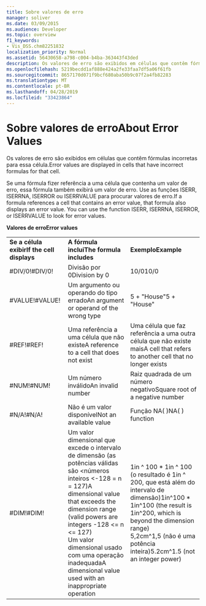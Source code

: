 ```yaml
---
title: Sobre valores de erro
manager: soliver
ms.date: 03/09/2015
ms.audience: Developer
ms.topic: overview
f1_keywords:
- Vis_DSS.chm82251832
localization_priority: Normal
ms.assetid: 56430658-a798-c004-b4ba-363443f43ded
description: Os valores de erro são exibidos em células que contêm fórmulas incorretas para essa célula.
ms.openlocfilehash: 5219becdd1af888e424a2fe33faa7df5a06f61fb
ms.sourcegitcommit: 8657170d071f9bcf680aba50b9c07f2a4fb82283
ms.translationtype: MT
ms.contentlocale: pt-BR
ms.lasthandoff: 04/28/2019
ms.locfileid: "33423864"
---
```

# <a name="about-error-values"></a><span data-ttu-id="b30df-103">Sobre valores de erro</span><span class="sxs-lookup"><span data-stu-id="b30df-103">About Error Values</span></span>

<span data-ttu-id="b30df-104">Os valores de erro são exibidos em células que contêm fórmulas incorretas para essa célula.</span><span class="sxs-lookup"><span data-stu-id="b30df-104">Error values are displayed in cells that have incorrect formulas for that cell.</span></span>
  
<span data-ttu-id="b30df-p101">Se uma fórmula fizer referência a uma célula que contenha um valor de erro, essa fórmula também exibirá um valor de erro. Use as funções ISERR, ISERRNA, ISERROR ou ISERRVALUE para procurar valores de erro.</span><span class="sxs-lookup"><span data-stu-id="b30df-p101">If a formula references a cell that contains an error value, that formula also displays an error value. You can use the function ISERR, ISERRNA, ISERROR, or ISERRVALUE to look for error values.</span></span>
  
<span data-ttu-id="b30df-107">**Valores de erro**</span><span class="sxs-lookup"><span data-stu-id="b30df-107">**Error values**</span></span>

||||
|:-----|:-----|:-----|
|<span data-ttu-id="b30df-108">**Se a célula exibir**</span><span class="sxs-lookup"><span data-stu-id="b30df-108">**If the cell displays**</span></span> <br/> |<span data-ttu-id="b30df-109">**A fórmula inclui**</span><span class="sxs-lookup"><span data-stu-id="b30df-109">**The formula includes**</span></span> <br/> |<span data-ttu-id="b30df-110">**Exemplo**</span><span class="sxs-lookup"><span data-stu-id="b30df-110">**Example**</span></span> <br/> |
| <span data-ttu-id="b30df-111">#DIV/0!</span><span class="sxs-lookup"><span data-stu-id="b30df-111">#DIV/0!</span></span>  <br/> |<span data-ttu-id="b30df-112">Divisão por 0</span><span class="sxs-lookup"><span data-stu-id="b30df-112">Division by 0</span></span>  <br/> |<span data-ttu-id="b30df-113">10/0</span><span class="sxs-lookup"><span data-stu-id="b30df-113">10/0</span></span>  <br/> |
| <span data-ttu-id="b30df-114">#VALUE!</span><span class="sxs-lookup"><span data-stu-id="b30df-114">#VALUE!</span></span>  <br/> | <span data-ttu-id="b30df-115">Um argumento ou operando do tipo errado</span><span class="sxs-lookup"><span data-stu-id="b30df-115">An argument or operand of the wrong type</span></span>  <br/> | <span data-ttu-id="b30df-116">5 + "House"</span><span class="sxs-lookup"><span data-stu-id="b30df-116">5 + "House"</span></span>  <br/> |
| <span data-ttu-id="b30df-117">#REF!</span><span class="sxs-lookup"><span data-stu-id="b30df-117">#REF!</span></span>  <br/> | <span data-ttu-id="b30df-118">Uma referência a uma célula que não existe</span><span class="sxs-lookup"><span data-stu-id="b30df-118">A reference to a cell that does not exist</span></span>  <br/> | <span data-ttu-id="b30df-119">Uma célula que faz referência a uma outra célula que não existe mais</span><span class="sxs-lookup"><span data-stu-id="b30df-119">A cell that refers to another cell that no longer exists</span></span>  <br/> |
| <span data-ttu-id="b30df-120">#NUM!</span><span class="sxs-lookup"><span data-stu-id="b30df-120">#NUM!</span></span>  <br/> | <span data-ttu-id="b30df-121">Um número inválido</span><span class="sxs-lookup"><span data-stu-id="b30df-121">An invalid number</span></span>  <br/> | <span data-ttu-id="b30df-122">Raiz quadrada de um número negativo</span><span class="sxs-lookup"><span data-stu-id="b30df-122">Square root of a negative number</span></span>  <br/> |
| <span data-ttu-id="b30df-123">#N/A!</span><span class="sxs-lookup"><span data-stu-id="b30df-123">#N/A!</span></span>  <br/> | <span data-ttu-id="b30df-124">Não é um valor disponível</span><span class="sxs-lookup"><span data-stu-id="b30df-124">Not an available value</span></span>  <br/> | <span data-ttu-id="b30df-125">Função NA( )</span><span class="sxs-lookup"><span data-stu-id="b30df-125">NA( ) function</span></span>  <br/> |
| <span data-ttu-id="b30df-126">#DIM!</span><span class="sxs-lookup"><span data-stu-id="b30df-126">#DIM!</span></span>  <br/> | <span data-ttu-id="b30df-127">Um valor dimensional que excede o intervalo de dimensão (as potências válidas são \<números inteiros \<-128 = n = 127)</span><span class="sxs-lookup"><span data-stu-id="b30df-127">A dimensional value that exceeds the dimension range (valid powers are integers -128 \<= n \<= 127)</span></span>  <br/> <span data-ttu-id="b30df-128">Um valor dimensional usado com uma operação inadequada</span><span class="sxs-lookup"><span data-stu-id="b30df-128">A dimensional value used with an inappropriate operation</span></span>  <br/> |<span data-ttu-id="b30df-129">1in ^ 100 \* 1in ^ 100 (o resultado é 1in ^ 200, que está além do intervalo de dimensão)</span><span class="sxs-lookup"><span data-stu-id="b30df-129">1in^100 \* 1in^100 (the result is 1in^200, which is beyond the dimension range)</span></span>  <br/> <span data-ttu-id="b30df-130">5,2cm^1,5 (não é uma potência inteira)</span><span class="sxs-lookup"><span data-stu-id="b30df-130">5.2cm^1.5 (not an integer power)</span></span>  <br/> |
   

